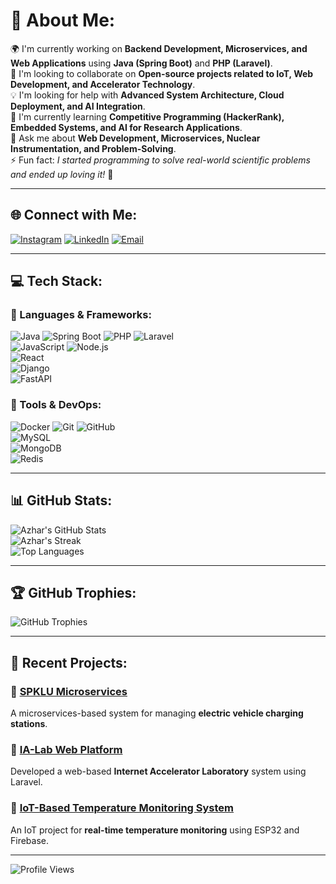 # 💫 About Me:
🌍 I'm currently working on **Backend Development, Microservices, and Web Applications** using **Java (Spring Boot)** and **PHP (Laravel)**.<br>
🤝 I'm looking to collaborate on **Open-source projects related to IoT, Web Development, and Accelerator Technology**.<br>
💡 I'm looking for help with **Advanced System Architecture, Cloud Deployment, and AI Integration**.<br>
🌱 I'm currently learning **Competitive Programming (HackerRank), Embedded Systems, and AI for Research Applications**.<br>
💬 Ask me about **Web Development, Microservices, Nuclear Instrumentation, and Problem-Solving**.<br>
⚡ Fun fact: *I started programming to solve real-world scientific problems and ended up loving it!* 🚀  

---

## 🌐 Connect with Me:
[![Instagram](https://img.shields.io/badge/Instagram-%23E4405F.svg?logo=Instagram&logoColor=white)](https://www.instagram.com/azhar_z01/) 
[![LinkedIn](https://img.shields.io/badge/LinkedIn-%230077B5.svg?logo=linkedin&logoColor=white)](https://www.linkedin.com/in/azhar-abdul-a-la-a02449217/) 
[![Email](https://img.shields.io/badge/Email-D14836?logo=gmail&logoColor=white)](mailto:azhar.ala99@gmail.com)  

---

## 💻 Tech Stack:
### 🚀 Languages & Frameworks:
![Java](https://img.shields.io/badge/java-%23ED8B00.svg?style=flat&logo=openjdk&logoColor=white) 
![Spring Boot](https://img.shields.io/badge/spring-%236DB33F.svg?style=flat&logo=spring&logoColor=white) 
![PHP](https://img.shields.io/badge/php-%23777BB4.svg?style=flat&logo=php&logoColor=white) 
![Laravel](https://img.shields.io/badge/laravel-%23FF2D20.svg?style=flat&logo=laravel&logoColor=white)  
![JavaScript](https://img.shields.io/badge/javascript-%23323330.svg?style=flat&logo=javascript&logoColor=%23F7DF1E) 
![Node.js](https://img.shields.io/badge/node.js-6DA55F?style=flat&logo=node.js&logoColor=white)  
![React](https://img.shields.io/badge/react-%2320232a.svg?style=flat&logo=react&logoColor=%2361DAFB)  
![Django](https://img.shields.io/badge/django-%23092E20.svg?style=flat&logo=django&logoColor=white)  
![FastAPI](https://img.shields.io/badge/FastAPI-005571?style=flat&logo=fastapi)  

### 🔧 Tools & DevOps:
![Docker](https://img.shields.io/badge/docker-%230db7ed.svg?style=flat&logo=docker&logoColor=white) 
![Git](https://img.shields.io/badge/git-%23F05033.svg?style=flat&logo=git&logoColor=white) 
![GitHub](https://img.shields.io/badge/github-%23121011.svg?style=flat&logo=github&logoColor=white)  
![MySQL](https://img.shields.io/badge/mysql-4479A1.svg?style=flat&logo=mysql&logoColor=white)  
![MongoDB](https://img.shields.io/badge/MongoDB-%234ea94b.svg?style=flat&logo=mongodb&logoColor=white)  
![Redis](https://img.shields.io/badge/redis-%23DD0031.svg?style=flat&logo=redis&logoColor=white)  

---

## 📊 GitHub Stats:
![Azhar's GitHub Stats](https://github-readme-stats.vercel.app/api?username=Ajax-Z01&theme=dark&hide_border=false&include_all_commits=true&count_private=true)  
![Azhar's Streak](https://nirzak-streak-stats.vercel.app/?user=Ajax-Z01&theme=dark&hide_border=false)  
![Top Languages](https://github-readme-stats.vercel.app/api/top-langs/?username=Ajax-Z01&theme=dark&hide_border=false&include_all_commits=true&count_private=true&layout=compact)  

---

## 🏆 GitHub Trophies:
![GitHub Trophies](https://github-profile-trophy.vercel.app/?username=Ajax-Z01&theme=default_repocard&no-frame=false&no-bg=true&margin-w=4)

---

## 🚀 Recent Projects:
### 🔹 [SPKLU Microservices](https://github.com/Ajax-Z01/spklu-microservices)
A microservices-based system for managing **electric vehicle charging stations**.

### 🔹 [IA-Lab Web Platform](https://github.com/Ajax-Z01/ia-lab-website)
Developed a web-based **Internet Accelerator Laboratory** system using Laravel.

### 🔹 [IoT-Based Temperature Monitoring System](https://github.com/Ajax-Z01/iot-temperature-monitoring)
An IoT project for **real-time temperature monitoring** using ESP32 and Firebase.

---

![Profile Views](https://visitcount.itsvg.in/api?id=Ajax-Z01&icon=0&color=0)
